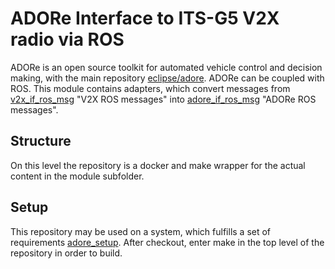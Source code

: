 <!--
********************************************************************************
* Copyright (C) 2017-2020 German Aerospace Center (DLR). 
* Eclipse ADORe, Automated Driving Open Research https://eclipse.org/adore
*
* This program and the accompanying materials are made available under the 
* terms of the Eclipse Public License 2.0 which is available at
* http://www.eclipse.org/legal/epl-2.0.
*
* SPDX-License-Identifier: EPL-2.0 
*
* Contributors: 
*   Daniel Heß 
********************************************************************************
-->
# ADORe Interface to ITS-G5 V2X radio via ROS
ADORe is an open source toolkit for automated vehicle control and decision making, with the main repository [eclipse/adore](https://github.com/eclipse/adore).
ADORe can be coupled with ROS. This module contains adapters, which convert messages from [v2x_if_ros_msg](https://github.com/dlr-ts/v2x_if_ros_msg) "V2X ROS messages" into [adore_if_ros_msg](https://github.com/dlr-ts/adore_if_ros_msg) "ADORe ROS messages".

## Structure
On this level the repository is a docker and make wrapper for the actual content in the module subfolder.

## Setup
This repository may be used on a system, which fulfills a set of requirements [adore_setup](https://github.com/dlr-ts/adore_setup).
After checkout, enter make in the top level of the repository in order to build.